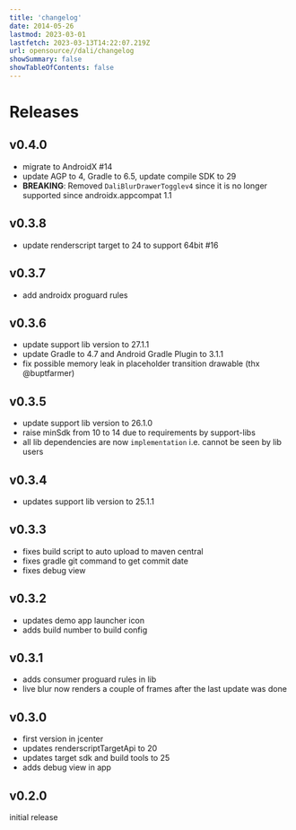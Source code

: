 ```yaml
---
title: 'changelog'
date: 2014-05-26
lastmod: 2023-03-01
lastfetch: 2023-03-13T14:22:07.219Z
url: opensource//dali/changelog
showSummary: false
showTableOfContents: false
---
```

# Releases

## v0.4.0

* migrate to AndroidX #14
* update AGP to 4, Gradle to 6.5, update compile SDK to 29
* **BREAKING**: Removed `DaliBlurDrawerTogglev4` since it is no longer supported since androidx.appcompat 1.1

## v0.3.8
* update renderscript target to 24 to support 64bit #16

## v0.3.7
* add androidx proguard rules

## v0.3.6
* update support lib version to 27.1.1
* update Gradle to 4.7 and Android Gradle Plugin to 3.1.1
* fix possible memory leak in placeholder transition drawable (thx @buptfarmer)

## v0.3.5
* update support lib version to 26.1.0
* raise minSdk from 10 to 14 due to requirements by support-libs
* all lib dependencies are now `implementation` i.e. cannot be seen by lib users

## v0.3.4
* updates support lib version to 25.1.1

## v0.3.3
* fixes build script to auto upload to maven central
* fixes gradle git command to get commit date
* fixes debug view

## v0.3.2
* updates demo app launcher icon
* adds build number to build config

## v0.3.1
* adds consumer proguard rules in lib
* live blur now renders a couple of frames after the last update was done

## v0.3.0
* first version in jcenter
* updates renderscriptTargetApi to 20
* updates target sdk and build tools to 25
* adds debug view in app

## v0.2.0
 initial release
